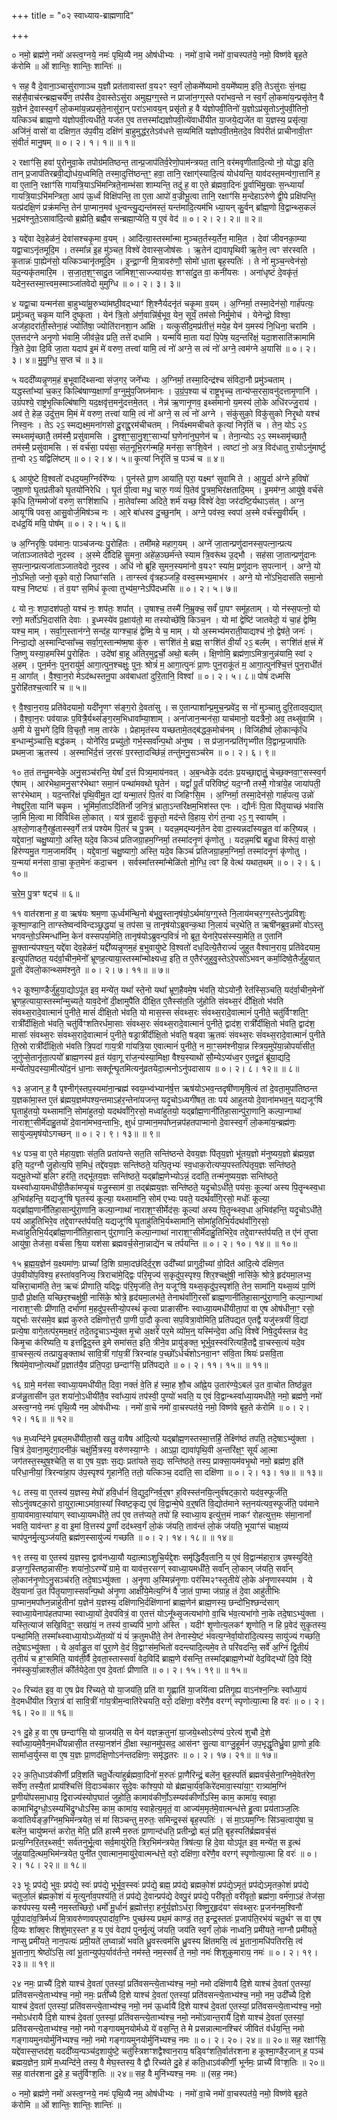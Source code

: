 +++
title = "०२ स्वाध्याय-ब्राह्मणादि"

+++


० नमो॒ ब्रह्म॑णे॒ नमो॑ अस्त्व॒ग्नये॒ नमः॑ पृथि॒व्यै नम॒ ओष॑धीभ्यः ।
नमो॑ वा॒चे नमो॑ वा॒चस्पत॑ये॒ नमो॒ विष्ण॑वे बृह॒ते क॑रोमि ॥ ओं शान्तिः॒
शान्तिः॒ शान्तिः॑ ॥

१ सह॒ वै दे॒वाना॒ञ्चासु॑राणाञ्च य॒ज्ञौ प्रत॑तावास्तां व॒य२ꣳ
स्व॒र्गं लो॒कमे᳚ष्यामो व॒यमे᳚ष्याम॒ इति॒ तेऽसु॑राः सं॒नह्य॒
सह॑सै॒वाच॑रन्ब्रह्म॒चर्ये॑ण॒ तप॑सैव दे॒वास्तेऽसु॑रा अमुह्य॒ग्ग्॒स्ते न
प्राजा॑न॒ग्ग्॒स्ते परा॑भव॒न्ते न स्व॒र्गं लो॒कमा॑य॒न्प्रसृ॑तेन॒ वै य॒ज्ञेन॑
दे॒वास्स्व॒र्गं लो॒कमा॑य॒न्नप्रसृ॑ते॒नासु॑रा॒न् परा॑ऽभावय॒न् प्रसृ॑तो ह॒
वै य॑ज्ञोपवी॒तिनो॑ य॒ज्ञोऽप्र॑सृ॒तोऽनु॑पवी॒तिनो॒ यत्किञ्च॑ ब्राह्म॒णो
य॑ज्ञोपवी॒त्यधी॑ते॒ यज॑त ए॒व तत्तस्मा᳚द्यज्ञोपवी॒त्ये॑वाधी॑यीत
या॒जये॒द्यजे॑त वा य॒ज्ञस्य॒ प्रसृ॑त्या॒ अजि॑नं॒ वासो॑ वा
दक्षिण॒त उ॑प॒वीय॒ दक्षि॑णं बा॒हुमुद्ध॑र॒तेऽव॑धत्ते स॒व्यमिति॑
यज्ञोपवी॒तमे॒तदे॒व विप॑रीतं प्राचीनावी॒तꣳ सं॒वीतं॑ मानु॒षम् ॥ ०। २। १। १॥ ॥ १॥

२ रक्षाꣳ॑सि॒ हवा॑ पुरोनुवा॒के तपोग्र॑मतिष्ठन्त॒
तान्प्र॒जाप॑तिर्व॒रेणो॒पाम॑न्त्रयत॒ तानि॒ वर॑मवृणीतादि॒त्यो नो॒ योद्धा॒
इति॒ तान् प्र॒जाप॑तिरब्रवी॒द्योध॑य॒ध्वमिति॒ तस्मा॒दुत्ति॑ष्ठन्त॒ꣳ॒
हवा॒ तानि॒ रक्षाग्॑स्यादि॒त्यं योध॑यन्ति॒ याव॑दस्त॒मन्व॑गा॒त्तानि॑ ह॒ वा
ए॒तानि॒ रक्षाꣳ॑सि गायत्रि॒याऽभि॑मन्त्रिते॒नाम्भ॑सा शाम्यन्ति॒ तदु॑ ह॒ वा
ए॒ते ब्र॑ह्मवा॒दिनः॑ पू॒र्वाभि॑मु॒खाः स॒न्ध्यायां᳚ गायत्रि॒याऽभि॑मन्त्रिता॒
आप॑ ऊ॒र्ध्वं विक्षि॑पन्ति॒ ता ए॒ता आपो॑ व॒ज्रीभू॒त्वा तानि॒ रक्षाꣳ॑सि
म॒न्देहाऽरु॑णे द्वी॒पे प्रक्षि॑पन्ति॒ यत्प्र॑दक्षि॒णं प्रक्र॑मन्ति॒ तेन॑
पा॒प्मान॒मव॑ धून्वन्त्यु॒द्यन्त॑मस्तं॒ यन्त॑मादि॒त्यम॑भि ध्या॒यन् कु॒र्वन्
ब्रा᳚ह्म॒णो वि॒द्वान्थ्स॒कलं॑ भ॒द्रम॑श्नुते॒ऽसावा॑दि॒त्यो ब्र॒ह्मेति॒ ब्रह्मै॒व
सन्ब्रह्मा॒प्येति॒ य ए॒वं वेद॑ ॥ ०। २। २। २॥ ॥ २॥

३ यद्दे॑वा देव॒हेळ॑नं॒ देवा॑सश्चकृ॒मा व॒यम् । आदि॑त्या॒स्तस्मा᳚न्मा
मुञ्चत॒र्तस्य॒र्तेन॒ मामि॒त । देवा॑ जीवनका॒म्या यद्वा॒चाऽनृ॑तमूदि॒म
। तस्मा᳚न्न इ॒ह मु॑ञ्चत॒ विश्वे॑ देवास्स॒जोष॑सः । ऋ॒तेन॑
द्यावापृथिवी ऋ॒तेन॒ त्वꣳ स॑रस्वति । कृ॒तान्नः॑ पा॒ह्येन॑सो॒
यत्किञ्चानृ॑तमूदि॒म । इ॒न्द्रा॒ग्नी मि॒त्रावरु॑णौ॒ सोमो॑ धा॒ता बृह॒स्पतिः॑
। ते नो॑ मुञ्च॒न्त्वेन॑सो॒ यद॒न्यकृ॑तमारि॒म । स॒जा॒त॒श॒ꣳ॒सादु॒त
जा॑मिश॒ꣳ॒साज्ज्याय॑सः॒ शꣳसा॑दु॒त वा॒ कनी॑यसः । अना॑धृष्टं
दे॒वकृ॑तं॒ यदेन॒स्तस्मा॒त्त्वम॒स्माञ्जा॑तवेदो मुमुग्धि ॥ ०। २। ३। ३॥

४ यद्वा॒चा यन्मन॑सा बा॒हुभ्या॑मू॒रुभ्या॑मष्ठी॒वद्भ्याꣳ॑ शि॒श्नैर्यदनृ॑तं
चकृ॒मा व॒यम् । अ॒ग्निर्मा॒ तस्मा॒देन॑सो॒ गार्ह॑पत्यः॒ प्रमु॑ञ्चतु चकृ॒म
यानि॑ दुष्कृ॒ता । येन॑ त्रि॒तो अ॑र्ण॒वान्नि॑र्ब॒भूव॒ येन॒ सूर्यं॒ तम॑सो
निर्मु॒मोच॑ । येनेन्द्रो॒ विश्वा॒ अज॑हा॒दरा॑ती॒स्तेना॒हं ज्योति॑षा॒ ज्योति॑रानशा॒न
आ᳚क्षि । यत्कुसी॑द॒मप्र॑तीत्तं॒ मये॒ह येन॑ य॒मस्य॑ नि॒धिना॒ चरा॑मि
। ए॒तत्तद॑ग्ने अनृ॒णो भ॑वामि॒ जीव॑न्ने॒व प्रति॒ तत्ते॑ दधामि । यन्मयि॑
मा॒ता यदा॑ पि॒पेष॒ यद॒न्तरि॑क्षं॒ यदा॒शसाति॑क्रामामि त्रि॒ते दे॒वा दि॒वि
जा॒ता यदाप॑ इ॒मं मे॑ वरुण॒ तत्त्वा॑ यामि॒ त्वं नो॑ अग्ने॒ स त्वं नो॑ अग्ने॒
त्वम॑ग्ने अ॒यासि॑ ॥ ०। २। ३। ४॥ मु॒मु॒ग्धि॒ स॒प्त च॑ ॥ ३॥

५ यददी᳚व्यन्नृ॒णम॒हं ब॒भूवादि॑थ्सन्वा संज॒गर॒ जने᳚भ्यः ।
अ॒ग्निर्मा॒ तस्मा॒दिन्द्र॑श्च संविदा॒नौ प्रमु॑ञ्चताम् । यद्धस्ता᳚भ्यां
च॒कर॒ किल्बि॑षाण्य॒क्षाणां᳚ व॒ग्नुमु॑प॒जिघ्न॑मानः । उ॒ग्रं॒प॒श्या
च॑ राष्ट्र॒भृच्च॒ तान्य॑प्स॒रसा॒वनु॑दत्तामृ॒णानि॑ । उग्रं॑पश्ये॒
राष्ट्र॑भृ॒त्किल्बि॑षाणि॒ यद॒क्षवृ॑त्त॒मनु॑दत्तमे॒तत् । नेन्न॑
ऋ॒णानृ॒णव॒ इथ्स॑मानो य॒मस्य॑ लो॒के अधि॑रज्जु॒राय॑ । अव॑ ते॒
हेळ॒ उदु॑त्त॒म मि॒मं मे॑ वरुण॒ तत्त्वा॑ यामि॒ त्वं नो॑ अग्ने॒ स त्वं
नो॑ अग्ने । संकु॑सुको॒ विकु॑सुको निरृ॒थो यश्च॑ निस्व॒नः । तेऽ २ऽ॒
स्मद्यक्ष्म॒मना॑गसो दू॒राद्दू॒रम॑चीचतम् । निर्य॑क्ष्ममचीचते कृ॒त्यां
निरृ॑तिं च । तेन॒ योऽ २ऽ॒ स्मथ्समृ॑च्छातै॒ तम॑स्मै॒ प्रसु॑वामसि ।
दु॒श्श॒ꣳ॒सा॒नु॒श॒ꣳ॒साभ्यां᳚ घ॒णेना॑नुघ॒णेन॑ च । तेना॒न्योऽ
२ऽ॒ स्मथ्समृ॑च्छातै॒ तम॑स्मै॒ प्रसु॑वामसि । सं वर्च॑सा॒ पय॑सा॒
संत॒नूभि॒रग॑न्महि॒ मन॑सा॒ सꣳशि॒वेन॑ । त्वष्टा॑ नो॒ अत्र॒ विद॑धातु
रा॒योऽनु॑मार्ष्टु त॒न्वो २ऽ॒ यद्विलि॑ष्टम् ॥ ०। २। ४। ५॥ कृ॒त्यां निरृ॑तिं च॒
पञ्च॑ च ॥ ४॥

६ आयु॑ष्टे वि॒श्वतो॑ दधद॒यम॒ग्निर्वरे᳚ण्यः । पुन॑स्ते प्रा॒ण आया॑ति॒ परा॒
यक्ष्मꣳ॑ सुवामि ते । आ॒यु॒र्दा अ॑ग्ने ह॒विषो॑ जुषा॒णो घृ॒तप्र॑तीको
घृ॒तयो॑निरेधि । घृ॒तं पी॒त्वा मधु॒ चारु॒ गव्यं॑ पि॒तेव॑
पु॒त्रम॒भिर॑क्षतादि॒मम् । इ॒मम॑ग्न॒ आयु॑षे॒ वर्च॑से कृधि ति॒ग्ममोजो॑
वरुण॒ सꣳशि॑शाधि । मा॒तेवा᳚स्मा अदिते॒ शर्म॑ यच्छ॒ विश्वे॑ देवा॒
जर॑दष्टि॒र्यथाऽस॑त् । अग्न॒ आयूꣳ॑षि पवस॒ आसु॒वोर्ज॒मिष॑ञ्च नः ।
आ॒रे बा॑धस्व दु॒च्छुना᳚म् । अग्ने॒ पव॑स्व॒ स्वपा॑ अ॒स्मे वर्च॑स्सु॒वीर्य᳚म् ।
दध॑द्र॒यिं मयि॒ पोष᳚म् ॥ ०। २। ५। ६॥

७ अ॒ग्निरृषिः॒ पव॑मानः॒ पाञ्च॑जन्यः पु॒रोहि॑तः । तमी॑महे महाग॒यम् ।
अग्ने॑ जा॒तान्प्रणु॑दानस्स॒पत्ना॒न्प्रत्य जा॑ताञ्जातवेदो नुदस्व । अ॒स्मे दी॑दिहि
सु॒मना॒ अहे॑ळ॒ञ्छर्म॑न्ते स्याम त्रि॒वरू॑थ उ॒द्भौ । सह॑सा जा॒तान्प्रणु॑दानः
स॒पत्ना॒न्प्रत्यजा॑ताञ्जातवेदो नुदस्व । अधि॑ नो ब्रूहि सुमन॒स्यमा॑नो व॒य२ꣳ
स्या॑म॒ प्रणु॑दानः स॒पत्नान्॑ । अग्ने॒ यो नो॒ऽभितो॒ जनो॒ वृको॒ वारो॒
जिघाꣳ॑सति । ताग्स्त्वं वृ॑त्रहञ्जहि॒ वस्व॒स्मभ्य॒माभ॑र । अग्ने॒ यो
नो॑ऽभि॒दास॑ति समा॒नो यश्च॒ निष्ट्यः॑ । तं व॒यꣳ स॒मिधं॑ कृ॒त्वा
तुभ्य॑म॒ग्नेऽपि॑दध्मसि ॥ ०। २। ५। ७॥

८ यो नः॒ शपा॒दश॑पतो॒ यश्च॑ नः॒ शप॑तः॒ शपा᳚त् । उ॒षाश्च॒
तस्मै॑ नि॒म्रुक्च॒ सर्वं॑ पा॒पꣳ समू॑हताम् । यो न॑स्स॒पत्नो॒ यो रणो॒
मर्तो॑ऽभि॒दास॑ति देवाः । इ॒ध्मस्ये॑व प्र॒क्षाय॑तो॒ मा तस्योच्छे॑षि॒ किञ्च॒न
। यो मां द्वेष्टि॑ जातवेदो॒ यं चा॒हं द्वेष्मि॒ यश्च॒ माम् । सर्वा॒ग्॒स्तान॑ग्ने॒
सन्द॑ह॒ याग्श्चा॒हं द्वेष्मि॒ ये च॒ माम् । यो अ॒स्मभ्य॑मराती॒याद्यश्च॑ नो॒
द्वेष॑ते॒ जनः॑ । निन्दा॒द्यो अ॒स्मान्दिप्सा᳚च्च॒ सर्वा॒ग्॒स्तान्म॑ष्म॒षा कु॑रु ।
सꣳशि॑तं मे॒ ब्रह्म॒ सꣳशि॑तं वी॒र्यां २ऽ॒ बल᳚म् । सꣳशि॑तं क्ष॒त्त्रं
मे॑ जि॒ष्णु यस्या॒हमस्मि॑ पु॒रोहि॑तः । उदे॑षां बा॒हू अ॑तिर॒मुद्वर्चो॒ अथो॒
बल᳚म् । क्षि॒णोमि॒ ब्रह्म॑णा॒ऽमित्रा॒नुन्न॑यामि॒ स्वां २ अ॒हम् । पुन॒र्मनः॒
पुन॒रायु॑र्म॒ आगा॒त्पुन॒श्चक्षुः॒ पुनः॒ श्रोत्रं॑ म॒ आगा॒त्पुनः॑ प्रा॒णः
पुन॒राकू॑तं म॒ आगा॒त्पुन॑श्चि॒त्तं पुन॒राधी॑तं म॒ आगा᳚त् । वै॒श्वा॒न॒रो
मेऽद॑ब्धस्तनू॒पा अव॑बाधतां दुरि॒तानि॒ विश्वा᳚ ॥ ०। २। ५। ८॥ पोषं॑ दध्मसि
पु॒रोहि॑तश्च॒त्वारि॑ च ॥ ५॥

९ वै॒श्वा॒न॒राय॒ प्रति॑वेदयामो॒ यदी॑नृ॒णꣳ स॑ङ्ग॒रो दे॒वता॑सु
। स ए॒तान्पाशा᳚न्प्र॒मुच॒न्प्रवे॑द॒ स नो॑ मुञ्चातु दुरि॒तादव॒द्यात् ।
वै॒श्वा॒न॒रः पव॑यान्नः प॒वित्रै॒र्यथ्स॑ङ्ग॒रम॒भिधावा᳚म्या॒शाम् ।
अना॑जान॒न्मन॑सा॒ याच॑मानो॒ यदत्रैनो॒ अव॒ तथ्सु॑वामि । अ॒मी ये सु॒भगे॑
दि॒वि वि॒चृतौ॒ नाम॒ तार॑के । प्रेहामृत॑स्य यच्छतामे॒तद्ब॑द्धक॒मोच॑नम् ।
विजि॑हीर्ष्व लो॒कान्कृ॑धि ब॒न्धान्मु॑ञ्चासि॒ बद्ध॑कम् । योने॑रिव॒ प्रच्यु॑तो॒
गर्भ॒स्सर्वा᳚न्प॒थो अ॑नुष्व । स प्र॑जा॒नन्प्रति॑गृभ्णीत वि॒द्वान्प्र॒जाप॑तिः
प्रथम॒जा ऋ॒तस्य॑ । अ॒स्माभि॑र्द॒त्तं ज॒रसः॑ प॒रस्ता॒दच्छि॑न्नं॒
तन्तु॑मनु॒सञ्च॑रेम ॥ ०। २। ६। ९॥

१० त॒तं तन्तु॒मन्वेके॒ अनु॒सञ्च॑रन्ति॒ येषां᳚ द॒त्तं पित्र्य॒माय॑नवत् ।
अ॒ब॒न्ध्वेके॒ दद॑तः प्र॒यच्छा॒द्दातुं॒ चेच्छ॒क्नवा॒ꣳ॒सस्स्व॒र्ग ए॑षाम् ।
आर॑भेथा॒मनु॒सꣳर॑भेथाꣳ समा॒नं पन्था॑मवथो घृ॒तेन॑ । यद्वां᳚
पू॒र्तं परि॑विष्टं॒ यद॒ग्नौ तस्मै॒ गोत्रा॑ये॒ह जाया॑पती॒ सꣳर॑भेथाम् ।
यद॒न्तरि॑क्षं पृथि॒वीमु॒त द्यां यन्मा॒तरं॑ पि॒तरं॑ वा जिहिꣳसि॒म ।
अ॒ग्निर्मा॒ तस्मा॒देन॑सो॒ गार्ह॑पत्य॒ उन्नो॑ नेषद्दुरि॒ता यानि॑ चकृ॒म
। भूमि॑र्मा॒ताऽदि॑तिर्नो ज॒नित्रं॒ भ्राता॒ऽन्तरि॑क्षम॒भिश॑स्त एनः ।
द्यौर्नः॑ पि॒ता पि॑तृ॒याच्छं भ॑वासि जा॒मि मि॒त्वा मा वि॑विथ्सि लो॒कात् ।
यत्र॑ सु॒हार्दः॑ सु॒कृतो॒ मद॑न्ते वि॒हाय॒ रोगं॑ त॒न्वा २ऽ॒ ग्॒ स्वाया᳚म्
। अ॒श्लो॒णाङ्गै॒रह्रु॑तास्स्व॒र्गे तत्र॑ पश्येम पि॒तरं॑ च पु॒त्रम् ।
यदन्न॒मद्म्यनृ॑तेन देवा दा॒स्यन्नदा᳚स्यन्नु॒त वा॑ करि॒ष्यन्न् । यद्दे॒वानां॒
चक्षु॒ष्यागो॒ अस्ति॒ यदे॒व किञ्च॑ प्रतिजग्रा॒हम॒ग्निर्मा॒ तस्मा॑दनृ॒णं
कृ॑णोतु । यदन्न॒मद्मि॑ बहु॒धा विरू॑पं॒ वासो॒ हिर॑ण्यमु॒त गाम॒जामवि᳚म्
। यद्दे॒वानां॒ चक्षु॒ष्यागो॒ अस्ति॒ यदे॒व किञ्च॑ प्रतिजग्रा॒हम॒ग्निर्मा॒
तस्मा॑दनृ॒णं कृ॑णोतु । य॒न्मया॑ मन॑सा वा॒चा॒ कृ॒त॒मेनः॑ कदा॒चन
। सर्वस्मा᳚त्तस्मा᳚न्मेळि॑तो मो॒ग्धि॒ त्वꣳ हि वेत्थ॑ यथात॒थम् ॥ ०। २। ६। १०॥

च॒रे॒म॒ पु॒त्रꣳ षट्च॑ ॥ ६॥

११ वात॑रशना ह॒ वा ऋष॑यः श्रम॒णा ऊ॒र्ध्वम॑न्थि॒नो
ब॑भूवु॒स्तानृष॑यो॒ऽर्थमा॑य॒ग्ग्॒स्ते नि॒लाय॑मचर॒ग्ग्॒स्तेऽनु॑प्रविशुः
कूश्मा॒ण्डानि॒ ताग्स्तेष्वन्व॑विन्दञ्छ्र॒द्धया॑ च॒ तप॑सा च॒
तानृष॑योऽब्रुवन्क॒था नि॒लायं॑ चर॒थेति॒ त ऋषी॑नब्रुव॒न्नमो॑ वोऽस्तु
भगवन्तो॒ऽस्मिन्धा᳚म्नि॒ केन॑ वस्सपर्या॒मेति॒ तानृष॑योऽब्रुवन्प॒वित्रं॑
नो ब्रूत॒ येना॑रे॒पस॑स्स्या॒मेति॒ त ए॒तानि॑ सू॒क्तान्य॑पश्य॒न्॒
यद्दे॑वा देव॒हेळ॑नं॒ यद्दी᳚व्यन्नृ॒णम॒हं ब॒भुवायु॑ष्टे
वि॒श्वतो॑ दध॒दित्ये॒तैराज्यं॑ जुहुत वैश्वान॒राय॒ प्रति॑वेदयाम॒
इत्युप॑तिष्ठत॒ यद॑र्वा॒चीन॒मेनो᳚ भ्रूणह॒त्याया॒स्तस्मा᳚न्मोक्ष्यध्व॒
इति॒ त ए॒तैर॑जुहुवु॒स्तेऽरे॒पसो॑ऽभवन् कर्मा॒दिष्वे॒तैर्जु॑हुयात् पू॒तो
दे॑वलो॒कान्थ्सम॑श्नुते ॥ ०। २। ७। ११॥ ॥ ७॥

१२ कू॒श्मा॒ण्डैर्जु॑हुया॒द्योऽपू॑त इव॒ मन्ये॑त॒ यथा᳚ स्ते॒नो यथा᳚
भ्रूण॒हैवमे॒ष भ॑वति॒ योऽयोनौ॒ रेत॑स्सि॒ञ्चति॒ यद॑र्वा॒चीन॒मेनो᳚
भ्रूणह॒त्याया॒स्तस्मा᳚न्मुच्यते॒ याव॒देनो॑ दी॒क्षामुपै॑ति दीक्षि॒त ए॒तैस्स॑त॒ति
जु॑होति संवथ्स॒रं दी᳚क्षि॒तो भ॑वति संवथ्स॒रादे॒वात्मानं॑ पुनीते॒ मासं॑
दीक्षि॒तो भ॑वति॒ यो मास॒स्स सं॑वथ्स॒रः सं॑वथ्स॒रादे॒वात्मानं॑ पुनीते॒
चतु॑र्विꣳशति॒ꣳ॒ रात्री᳚र्दीक्षि॒तो भ॑वति॒ चतु॑र्विꣳशतिरर्धमा॒साः
सं॑वथ्स॒रः सं॑वथ्स॒रादे॒वात्मानं॑ पुनीते॒ द्वाद॑श॒ रात्री᳚र्दीक्षि॒तो
भ॑वति॒ द्वाद॑श॒ मासाः᳚ संवथ्स॒रः सं॑वथ्स॒रादे॒वात्मानं॑
पुनीते॒ षड्रात्री᳚र्दीक्षि॒तो भ॑वति॒ षड्वा ऋ॒तवः॑ संवथ्स॒रः
सं॑वथ्स॒रादे॒वात्मानं॑ पुनीते ति॒स्रो रात्री᳚र्दीक्षि॒तो भ॑वति त्रि॒पदा॑
गाय॒त्री गा॑यत्रि॒या ए॒वात्मानं॑ पुनीते॒ न मा॒ꣳ॒सम॑श्नीया॒न्न
स्त्रिय॒मुपे॑या॒न्नोपर्या॑सीत॒ जुगु॑प्से॒तानृ॑ता॒त्पयो᳚ ब्राह्म॒णस्य॑
व्र॒तं य॑वा॒गू रा॑ज॒न्य॑स्या॒मिक्षा॒ वैश्य॒स्याथो॑ सौ॒म्येऽप्य॑ध्व॒र
ए॒तद्व्र॒तं ब्रू॑या॒द्यदि॒ मन्ये॑तोप॒दस्या॒मीत्यो॑द॒नं धा॒नाः
सक्तू᳚न्घृ॒तमित्यनु॑व्रतयेदा॒त्मनोऽनु॑पदासाय ॥ ०। २। ८। १२॥ ॥ ८॥

१३ अ॒जान् ह॒ वै पृश्नीग्॑स्तप॒स्यमा॑ना॒न्ब्रह्म॑ स्वय॒म्भ्व॑भ्यान॑र्ष॒त्त
ऋष॑योऽभव॒न्तदृषी॑णामृषि॒त्वं तां दे॒वता॒मुपा॑तिष्ठन्त य॒ज्ञका॑मा॒स्त
ए॒तं ब्र॑ह्मय॒ज्ञम॑पश्य॒न्तमाऽह॑र॒न्तेना॑यजन्त॒ यदृ॒चोऽध्यगी॑षत॒
ताः पय॑ आहुतयो दे॒वाना॑मभव॒न्॒ यद्यजूꣳ॑षि घृ॒ताहु॑तयो॒ यथ्सामा॑नि॒
सोमा॑हुतयो॒ यदथ॑र्वांगि॒रसो॒ मध्वा॑हुतयो॒ यद्ब्रा᳚ह्म॒णानी॑तिहा॒सान्पु॑रा॒णानि॒
कल्पा॒न्गाथा॑ नाराश॒ꣳ॒सीर्मे॑दाहु॒तयो॑ दे॒वाना॑मभव॒न्ताभिः॒, क्षुधं॑
पा॒प्मान॒मपा᳚घ्न॒न्नप॑हतपाप्मानो दे॒वास्स्व॒र्गं लो॒कमा॑य॒न्ब्रह्म॑णः॒
सायु॑ज्य॒मृष॑योऽगच्छन् ॥ ०। २। ९। १३॥ ॥ ९॥

१४ पञ्च॒ वा ए॒ते म॑हाय॒ज्ञाः स॑त॒ति प्रता॑यन्ते सत॒ति सन्ति॑ष्ठन्ते
देवय॒ज्ञः पि॑तृय॒ज्ञो भू॑तय॒ज्ञो म॑नुष्यय॒ज्ञो ब्र॑ह्मय॒ज्ञ इति॒
यद॒ग्नौ जु॒होत्य॒पि स॒मिधं॒ तद्दे॑वय॒ज्ञः सन्ति॑ष्ठते॒ यत्पि॒तृभ्यः॑
स्व॒धाक॒रोत्यप्य॒पस्तत्पि॑तृय॒ज्ञः सन्ति॑ष्ठते॒ यद्भू॒तेभ्यो॑ ब॒लिꣳ
हर॑ति॒ तद्भू॑तय॒ज्ञः सन्ति॑ष्ठते॒ यद्ब्रा᳚ह्म॒णेभ्योऽन्नं॒ ददा॑ति॒
तन्म॑नुष्यय॒ज्ञः सन्ति॑ष्ठते॒ यथ्स्वा᳚ध्या॒यमधी॑यी॒तैका॑मप्यृ॒चं
यजु॒स्साम॑ वा॒ तद्ब्र॑ह्मय॒ज्ञः सन्ति॑ष्ठते॒ यदृ॒चोऽधी॑ते॒ पय॑सः॒
कूल्या॑ अस्य पि॒तॄन्थ्स्व॒धा अ॒भिव॑हन्ति॒ यद्यजूꣳ॑षि घृ॒तस्य॑
कूल्या॒ यथ्सामा॑नि॒ सोम॑ एभ्यः पवते॒ यदथ॑र्वांगि॒रसो॒ मधोः᳚ कूल्या॒
यद्ब्रा᳚ह्म॒णानी॑तिहा॒सान्पु॑रा॒णानि॒ कल्पा॒न्गाथा॑ नाराश॒ꣳ॒सीर्मेद॑सः॒
कूल्या॑ अस्य पि॒तॄन्थ्स्व॒धा अ॒भिव॑हन्ति॒ यदृ॒चोऽधी॑ते॒ पय॑
आहुतिभिरे॒व तद्दे॒वाग्स्त॑र्पयति॒ यद्यजूꣳ॑षि घृ॒ताहु॑तिभि॒र्यथ्सामा॑नि॒
सोमा॑हुतिभि॒र्यदथ॑र्वांगि॒रसो॒ मध्वा॑हुतिभि॒र्यद्ब्रा᳚ह्म॒णानी॑तिहा॒सान्
पु॑रा॒णानि॒ कल्पा॒न्गाथा॑ नाराश॒ꣳ॒सीर्मे॑दाहु॒तिभि॑रे॒व
तद्दे॒वाग्स्त॑र्पयति॒ त ए॑नं तृ॒प्ता आयु॑षा॒ तेज॑सा॒ वर्च॑सा श्रि॒या यश॑सा
ब्रह्मवर्च॒सेना॒न्नाद्ये॑न च तर्पयन्ति ॥ ०। २। १०। १४॥ ॥ १०॥

१५ ब्र॒ह्म॒य॒ज्ञेन॑ य॒क्ष्यमा॑णः॒ प्राच्यां᳚ दि॒शि ग्रामा॒दछ॑दिर्द॒र्॒श
उदी᳚च्यां प्रागुदी॒च्यां वो॒दित॑ आदि॒त्ये द॑क्षिण॒त उ॑प॒वीयो॑प॒विश्य॒
हस्ता॑वव॒निज्य॒ त्रिराचा॑मे॒द्द्विः प॑रि॒मृज्य॑ स॒कृदु॑प॒स्पृश्य॒
शिर॒श्चक्षु॑षी॒ नासि॑के॒ श्रोत्रे॒ हृद॑यमा॒लभ्य॒ यत्त्रिरा॒चाम॑ति॒
तेन॒ ऋचः॑ प्रीणाति॒ यद्द्विः प॑रि॒मृज॑ति॒ तेन॒ यजूꣳ॑षि॒
यथ्स॒कृदु॑प॒स्पृश॑ति॒ तेन॒ सामा॑नि॒ यथ्स॒व्यं पा॒णिं पा॒दौ
प्रो॒क्षति॒ यच्छिर॒श्चक्षु॑षी॒ नासि॑के॒ श्रोत्रे॒ हृद॑यमा॒लभ॑ते॒
तेनाथ॑र्वांगि॒रसो᳚ ब्राह्म॒णानी॑तिहा॒सान्पु॑रा॒णानि॒ कल्पा॒न्गाथा॑
नाराश॒ꣳ॒सीः प्री॑णाति॒ दर्भा॑णां म॒हदु॑प॒स्तीऱ्यो॒पस्थं॑ कृ॒त्वा
प्राङासी॑नः स्वाध्या॒यमधी॑यीता॒पां वा ए॒ष ओष॑धीना॒ꣳ॒ रसो॒ यद्द॒र्भाः
सर॑समे॒व ब्रह्म॑ कुरुते दक्षिणोत्त॒रौ पा॒णी पा॒दौ कृ॒त्वा सप॒वित्रा॒वोमिति॒
प्रति॑पद्यत ए॒तद्वै यजु॑स्त्रयीं वि॒द्यां प्रत्ये॒षा वागे॒तत्प॑र॒मम॒क्षरं॒
तदे॒तदृ॒चाऽभ्यु॑क्त मृ॒चो अ॒क्षरे॑ पर॒मे व्यो॑म॒न्॒ यस्मि॑न्दे॒वा
अधि॒ विश्वे॑ निषे॒दुर्यस्तन्न वेद॒ किमृ॒चा क॑रिष्यति॒ य इत्तद्वि॒दुस्त
इ॒मे समा॑सत॒ इति॒ त्रीने॒व प्रायु॑ङ्क्त॒ भूर्भुव॒स्स्व॑रित्या॑है॒तद्वै
वा॒चस्स॒त्यं यदे॒व वा॒चस्स॒त्यं तत्प्रायु॒ङ्क्ताथ॑ सावि॒त्रीं गा॑य॒त्रीं
त्रिरन्वा॑ह प॒च्छो᳚ऽर्धर्च॑शोऽनवा॒नꣳ स॑वि॒ता श्रियः॑ प्रसवि॒ता
श्रिय॑मे॒वाप्नो॒त्यथो᳚ प्र॒ज्ञात॑यै॒व प्र॑ति॒पदा॒ छन्दाꣳ॑सि॒ प्रति॑पद्यते
॥ ०। २। ११। १५॥ ॥ ११॥

१६ ग्रामे॒ मन॑सा स्वाध्या॒यमधी॑यीत॒ दिवा॒ नक्तं॑ वे॒ति ह॑ स्मा॒ह शौ॒च
आ᳚ह्ने॒य उ॒तार॑ण्ये॒ऽबल॑ उ॒त वा॒चोत तिष्ठ॑न्नु॒त व्रज॑न्नु॒तासी॑न
उ॒त शया॑नो॒ऽधीयी॑तै॒व स्वा᳚ध्या॒यं तप॑स्वी॒ पुण्यो॑ भवति॒ य ए॒वं
वि॒द्वान्थ्स्वा᳚ध्या॒यमधी॑ते॒ नमो॒ ब्रह्म॑णे॒ नमो॑ अस्त्व॒ग्नये॒ नमः॑ पृथि॒व्यै
नम॒ ओष॑धीभ्यः । नमो॑ वा॒चे नमो॑ वा॒चस्पत॑ये॒ नमो॒ विष्ण॑वे बृह॒ते
क॑रोमि ॥ ०। २। १२। १६॥ ॥ १२॥

१७ म॒ध्यन्दि॑ने प्र॒बल॒मधी॑यीता॒सौ खलु॒ वावैष आ॑दि॒त्यो
यद्ब्रा᳚ह्म॒णस्तस्मा॒त्तर्हि॒ तेक्ष्णि॑ष्ठं तपति॒ तदे॒षाऽभ्यु॑क्ता । चि॒त्रं
दे॒वाना॒मुद॑गा॒दनी॑कं॒ चक्षु॑र्मि॒त्रस्य॒ वरु॑णस्या॒ग्नेः । आऽप्रा॒
द्यावा॑पृथि॒वी अ॒न्तरि॑क्ष॒ꣳ॒ सूर्य॑ आ॒त्मा जग॑तस्त॒स्थुष॒श्चेति॒ स वा
ए॒ष य॒ज्ञः स॒द्यः प्रता॑यते स॒द्यः सन्ति॑ष्ठते॒ तस्य॒ प्राक्सा॒यम॑वभृ॒थो
नमो॒ ब्रह्म॑ण॒ इति॑ परिधा॒नीयां॒ त्रिरन्वा॑हा॒प उ॑प॒स्पृश्य॑ गृ॒हाने॑ति॒
ततो॒ यत्किञ्च॒ ददा॑ति॒ सा दक्षि॑णा ॥ ०। २। १३। १७॥ ॥ १३॥

१८ तस्य॒ वा ए॒तस्य॑ य॒ज्ञस्य॒ मेघो॑ हवि॒र्धानं॑ वि॒द्युद॒ग्निर्व॒र्॒षꣳ
ह॒विस्स्त॑नयि॒त्नुर्व॑षट्का॒रो यद॑व॒स्फूर्ज॑ति॒ सोऽनु॑वषट्का॒रो
वा॒युरा॒त्माऽमा॑वा॒स्या᳚ स्विष्ट॒कृद्य ए॒वं वि॒द्वान्मे॒घे व॒र्॒षति॑
वि॒द्योत॑माने स्त॒नय॑त्यव॒स्फूर्ज॑ति॒ पव॑माने वा॒याव॑मावा॒स्या॑याग्
स्वाध्या॒यमधी॑ते॒ तप॑ ए॒व तत्त॑प्यते॒ तपो॑ हि स्वाध्या॒य इत्यु॑त्त॒मं
नाकꣳ॑ रोहत्युत्त॒मः स॑मा॒नानां᳚ भवति॒ याव॑न्तꣳ ह॒ वा इ॒मां वि॒त्तस्य॑
पू॒र्णां दद॑थ्स्व॒र्गं लो॒कं ज॑यति॒ ताव॑न्तं लो॒कं ज॑यति॒ भूयाꣳ॑सं
चाक्ष॒य्यं चाप॑पुनर्मृ॒त्युञ्ज॑यति॒ ब्रह्म॑ण॒स्सायु॑ज्यं गच्छति ॥ ०। २। १४। १८॥ ॥ १४॥

१९ तस्य॒ वा ए॒तस्य॑ य॒ज्ञस्य॒ द्वाव॑नध्या॒यौ यदा॒त्माऽशुचि॒र्यद्दे॒शः
समृ॑द्धिर्दैव॒तानि॒ य ए॒वं वि॒द्वान्म॑हारा॒त्र उ॒षस्युदि॑ते॒
व्रज॒ग्ग्॒स्तिष्ठ॒न्नासी॑नः॒ शया॑नो॒ऽरण्ये᳚ ग्रामे॒ वा
याव॑त्त॒रसग्ग्॑ स्वाध्या॒यमधी॑ते॒ सर्वा᳚न् लो॒कान् ज॑यति॒ सर्वा᳚न्
लो॒कान॑नृ॒णोऽनु॒सञ्च॑रति॒ तदे॒षाऽभ्यु॑क्ता । अ॒नृ॒णा
अ॒स्मिन्न॑नृ॒णाः पर॑स्मि२ꣳस्तृ॒तीये॑ लो॒के अ॑नृ॒णास्स्या॑म । ये
दे॑व॒याना॑ उ॒त पि॑तृ॒याणा॒स्सर्वा᳚न्प॒थो अ॑नृ॒णा आक्षी॑ये॒मेत्य॒ग्निं
वै जा॒तं पा॒प्मा ज॑ग्राह॒ तं दे॒वा आहु॑तीभिः पा॒प्मान॒मपा᳚घ्न॒न्नाहु॑तीनां
य॒ज्ञेन॑ य॒ज्ञस्य॒ दक्षि॑णाभि॒र्दक्षि॑णानां ब्राह्म॒णेन॑ ब्राह्म॒णस्य॒
छन्दो॑भि॒श्छन्द॑साग् स्वाध्या॒येनाप॑हतपाप्मा स्वाध्या॒यो॑ दे॒वप॑वित्रं॒ वा
ए॒तत्तं योऽनू᳚थ्सृ॒जत्यभा॑गो वा॒चि भ॑व॒त्यभा॑गो ना॒के तदे॒षाऽभ्यु॑क्ता
। यस्ति॒त्याज॑ सखि॒विद॒ꣳ॒ सखा॑यं॒ न तस्य॑ वा॒च्यपि॑ भा॒गो अ॑स्ति
। यदीꣳ॑ श‍ृ॒णोत्य॒लकꣳ॑ श‍ृणोति॒ न हि प्र॒वेद॑ सुकृ॒तस्य॒
पन्था॒मिति॒ तस्मा᳚थ्स्वाध्या॒योऽध्ये॑त॒व्यो॑ यं यं॑ क्र॒तुमधी॑ते॒ तेन॑
तेनास्ये॒ष्टं भ॑वत्य॒ग्नेर्वा॒योरा॑दि॒त्यस्य॒ सायु॑ज्यं गच्छति॒ तदे॒षाऽभ्यु॑क्ता
। ये अ॒र्वाङु॒त वा॑ पुरा॒णे वे॒दं वि॒द्वाꣳस॑म॒भितो॑ वदन्त्यादि॒त्यमे॒व ते
परि॑वदन्ति॒ सर्वे॑ अ॒ग्निं द्वि॒तीयं॑ तृ॒तीयं॑ च ह॒ꣳ॒समिति॒ याव॑ती॒र्वै
दे॒वता॒स्तास्सर्वा॑ वेद॒विदि॑ ब्राह्म॒णे व॑सन्ति॒ तस्मा᳚द्ब्राह्म॒णेभ्यो॑ वेद॒विद्भ्यो॑
दि॒वे दि॑वे॒ नम॑स्कुर्या॒न्नाश्ली॒लं की᳚र्तयेदे॒ता ए॒व दे॒वताः᳚ प्रीणाति ॥ ०। २। १५। १९॥ ॥ १५॥

२० रिच्य॑त इव॒ वा ए॒ष प्रेव रि॑च्यते॒ यो या॒जय॑ति॒ प्रति॑ वा गृ॒ह्णाति॑
या॒जयि॑त्वा प्रतिगृ॒ह्य वाऽन॑श्न॒न्त्रिः स्वा᳚ध्या॒यं वे॒दमधी॑यीत त्रिरा॒त्रं
वा॑ सावि॒त्रीं गा॑य॒त्रीम॒न्वाति॑रेचयति॒ वरो॒ दक्षि॑णा॒ वरे॑णै॒व वरग्ग्॑
स्पृणोत्या॒त्मा हि वरः॑ ॥ ०। २। १६। २०॥ ॥ १६॥

२१ दु॒हे ह॒ वा ए॒ष छन्दाꣳ॑सि॒ यो या॒जय॑ति॒ स येन॑ यज्ञक्र॒तुना॑
या॒जये॒थ्सोऽर॑ण्यं प॒रेत्य॑ शुचौ दे॒शे स्वा᳚ध्या॒यमे॒वैन॒मधी॑यन्नासी॒त
तस्या॒नश॑नं दी॒क्षा स्था॒नमु॑प॒सद॒ आस॑नꣳ सु॒त्या वाग्जु॒हूर्मन॑
उप॒भृद्धृ॒तिर्ध्रु॒वा प्रा॒णो ह॒विः सामा᳚ध्व॒र्युस्स वा ए॒ष य॒ज्ञः
प्रा॒णद॑क्षि॒णोऽन॑न्तदक्षिणः॒ समृ॑द्धतरः ॥ ०। २। १७। २१॥ ॥ १७॥

२२ क॒ति॒धाऽव॑कीर्णी प्रवि॒शति॑ चतु॒र्धेत्या॑हुर्ब्रह्मवा॒दिनो॑ म॒रुतः॑
प्रा॒णैरिन्द्रं॒ बले॑न॒ बृह॒स्पतिं॑ ब्रह्मवर्च॒सेना॒ग्निमे॒वेत॑रेण॒
सर्वे॑ण॒ तस्यै॒तां प्राय॑श्चित्तिं वि॒दाञ्च॑कार सुदे॒वः का᳚श्य॒पो यो
ब्र॑ह्मचा॒र्य॑व॒किरे॑दमावा॒स्या॑या॒ꣳ॒ रात्र्या॑म॒ग्निं प्र॒णीयो॑पसमा॒धाय॒
द्विराज्य॑स्योप॒घातं॑ जुहोति॒ कामाव॑कीर्णो॒ऽस्म्यव॑कीर्णोऽस्मि॒ काम॒
कामा॑य॒ स्वाहा॒ कामाभि॑द्रुग्धो॒ऽस्म्यभि॑द्रुग्धोऽस्मि॒ काम॒ कामा॑य॒
स्वाहेत्य॒मृतं॒ वा आज्य॑म॒मृत॑मे॒वात्मन्ध॑त्ते हु॒त्वा प्रय॑ताञ्ज॒लिः
कवा॑तिर्यङ्ङ॒ग्निम॒भिम॑न्त्रयेत॒ सं मा॑ सिञ्चन्तु म॒रुतः॒ समिन्द्र॒स्सं
बृह॒स्पतिः॑ । सं मा॒ऽयम॒ग्निः सि॑ञ्च॒त्वायु॑षा च॒ बले॑न॒ चायु॑ष्मन्तं
करोत॒ मेति॒ प्रति॑ हास्मै म॒रुतः॑ प्रा॒णान्द॑धति॒ प्रतीन्द्रो॒ बलं॒ प्रति॒
बृह॒स्पति॑र्ब्रह्मवर्च॒सं प्रत्य॒ग्निरि॒तर॒थ्सर्व॒ꣳ॒ सर्व॑तनुर्भू॒त्वा
सर्व॒मायु॑रेति॒ त्रिर॒भिम॑न्त्रयेत॒ त्रिष॑त्या॒ हि दे॒वा योऽपू॑त इव॒ मन्ये॑त॒
स इ॒त्थं जु॑हुयादि॒त्थम॒भिम॑न्त्रयेत॒ पुनी॑त ए॒वात्मान॒मायु॑रे॒वात्मन्ध॑त्ते॒
वरो॒ दक्षि॑णा॒ वरे॑णै॒व वरग्ग्॑ स्पृणोत्या॒त्मा हि वरः॑ ॥ ०। २। १८। २२॥ ॥ १८॥

२३ भूः प्रप॑द्ये॒ भुवः॒ प्रप॑द्ये॒ स्वः॑ प्रप॑द्ये॒ भूर्भूव॒स्स्वः॑ प्रप॑द्ये॒
ब्रह्म॒ प्रप॑द्ये ब्रह्मको॒शं प्रप॑द्ये॒ऽमृतं॒ प्रप॑द्येऽमृतको॒शं प्रप॑द्ये
चतुर्जा॒लं ब्र॑ह्मको॒शं यं मृ॒त्युर्नाव॒पश्य॑ति॒ तं प्रप॑द्ये दे॒वान्प्रप॑द्ये
देवपु॒रं प्रप॑द्ये॒ परी॑वृतो॒ वरी॑वृतो॒ ब्रह्म॑णा॒ वर्म॑णा॒ऽहं
तेज॑सा॒ कश्य॑पस्य॒ यस्मै॒ नम॒स्तच्छिरो॒ धर्मो॑ मू॒र्धानं॑ ब्र॒ह्मोत्त॑रा॒
हनु॑र्य॒ज्ञोऽध॑रा॒ विष्णु॒र्॒हृद॑यꣳ संवथ्स॒रः प्र॒जन॑नम॒श्विनौ॑
पूर्व॒पादा॑व॒त्रिर्मध्यं॑ मि॒त्रावरु॑णावपर॒पादा॑व॒ग्निः पुच्छ॑स्य प्रथ॒मं
काण्डं॒ तत॒ इन्द्र॒स्ततः॑ प्र॒जाप॑ति॒रभ॑यं चतु॒र्थꣳ स वा ए॒ष
दि॒व्यः शा᳚क्व॒रः शिशु॑मार॒स्तꣳ ह॒ य ए॒वं वेदाप॑ पुनर्मृ॒त्युं
ज॑यति॒ जय॑ति स्व॒र्गं लो॒कं नाध्वनि॒ प्रमी॑यते॒ नाग्नौ प्रमी॑यते॒ नाप्सु
प्रमी॑यते॒ नान॒पत्यः॑ प्रमी॒यते॑ ल॒घ्वान्नो॑ भवति ध्रु॒वस्त्वम॑सि ध्रु॒वस्य
क्षि॑तमसि॒ त्वं भू॒ताना॒मधि॑पतिरसि॒ त्वं भू॒ताना॒ग्॒ श्रेष्ठो॑ऽसि॒
त्वां भू॒तान्युप॑प॒र्याव॑र्तन्ते॒ नम॑स्ते॒ नम॒स्सर्वं॑ ते॒ नमो॒ नमः॑
शिशुकुमाराय॒ नमः॑ ॥ ०। २। १९। २३॥ ॥ १९॥

२४ नमः॒ प्राच्यै॑ दि॒शे याश्च॑ दे॒वता॑ ए॒तस्यां॒
प्रति॑वसन्त्ये॒ताभ्य॑श्च॒ नमो॒ नमो दक्षि॑णायै दि॒शे याश्च॑ दे॒वता॑
ए॒तस्यां॒ प्रति॑वसन्त्ये॒ताभ्य॑श्च॒ नमो॒ नमः॒ प्रती᳚च्यै दि॒शे याश्च॑
दे॒वता॑ ए॒तस्यां॒ प्रति॑वसन्त्ये॒ताभ्य॑श्च॒ नमो॒ नम॒ उदी᳚च्यै दि॒शे याश्च॑
दे॒वता॑ ए॒तस्यां॒ प्रति॑वसन्त्ये॒ताभ्य॑श्च॒ नमो॒ नम॑ ऊ॒र्ध्वायै॑ दि॒शे
याश्च॑ दे॒वता॑ ए॒तस्यां॒ प्रति॑वसन्त्ये॒ताभ्य॑श्च॒ नमो॒ नमोऽध॑रायै दि॒शे
याश्च॑ दे॒वता॑ ए॒तस्यां॒ प्रति॑वसन्त्ये॒ताभ्य॑श्च॒ नमो॒ नमो॑ऽवान्त॒रायै॑
दि॒शे याश्च॑ दे॒वता॑ ए॒तस्यां॒ प्रति॑वसन्त्ये॒ताभ्य॑श्च॒ नमो॒ नमो
गङ्गायमुनयोर्मध्ये ये॑ वस॒न्ति॒ ते मे प्रसन्नात्मानश्चिरं जीवितं व॑र्धय॒न्ति॒
नमो गङ्गायमुनयोर्मुनि॑भ्यश्च॒ नमो॒ नमो गङ्गायमुनयोर्मुनि॑भ्यश्च॒
नमः ॥ ०। २। २०। २४॥ ॥ २०॥ सह॒ रक्षाꣳ॑सि॒ यद्दे॑वास्स॒प्तद॑श॒
यददी᳚व्य॒न्पञ्च॑द॒शायु॑ष्टे॒ चतु॑स्त्रिशꣳशद्वैश्वान॒राय॒
षड्विꣳ॑शति॒र्वात॑रशना ह कूश्मा॒ण्डैर॒जान् ह॒ पञ्च॑ ब्रह्मय॒ज्ञेन॒
ग्रामे॑ म॒ध्यन्दि॑ने॒ तस्य॒ वै मेघ॒स्तस्य॒ वै द्वौ रिच्य॑ते दु॒हे ह॑
कति॒धाऽव॑कीर्णी॒ भूर्नमः॒ प्राच्यै॑ विꣳश॒तिः ॥ २०॥ सह॒ वात॑रशना
दु॒हे ह॒ चतु॑र्विꣳश॒तिः ॥ २४॥ सह॒ वै मुनि॑भ्यश्च॒ नमः ॥ (सह॒ नमः)

० नमो॒ ब्रह्म॑णे॒ नमो॑ अस्त्व॒ग्नये॒ नमः॑ पृथि॒व्यै नम॒ ओष॑धीभ्यः ।
नमो॑ वा॒चे नमो॑ वा॒चस्पत॑ये॒ नमो॒ विष्ण॑वे बृह॒ते क॑रोमि ॥ ओं शान्तिः॒
शान्तिः॒ शान्तिः॑ ॥
